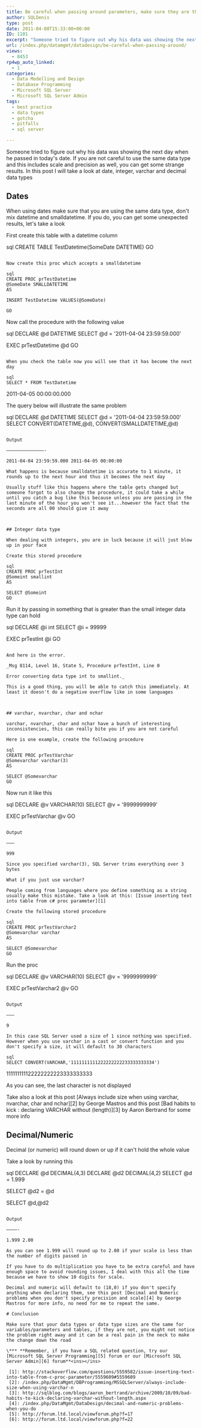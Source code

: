 ```yaml
---
title: Be careful when passing around parameters, make sure they are the same size and type
author: SQLDenis
type: post
date: 2011-04-08T15:33:00+00:00
ID: 1101
excerpt: "Someone tried to figure out why his data was showing the next day when he passed in today's date. If you are not careful to use the same data type and this includes scale and precision as well, you can get some strange results. In this post I will take&hellip;"
url: /index.php/datamgmt/datadesign/be-careful-when-passing-around/
views:
  - 8453
rp4wp_auto_linked:
  - 1
categories:
  - Data Modelling and Design
  - Database Programming
  - Microsoft SQL Server
  - Microsoft SQL Server Admin
tags:
  - best practice
  - data types
  - gotcha
  - pitfalls
  - sql server

---
```

Someone tried to figure out why his data was showing the next day when he passed in today's date. If you are not careful to use the same data type and this includes scale and precision as well, you can get some strange results. In this post I will take a look at date, integer, varchar and decimal data types 



## Dates

When using dates make sure that you are using the same data type, don't mix datetime and smalldatetime. If you do, you can get some unexpected results, let's take a look

First create this table with a datetime column

sql
CREATE TABLE TestDatetime(SomeDate DATETIME)
GO
```

Now create this proc which accepts a smalldatetime

sql
CREATE PROC prTestDatetime
@SomeDate SMALLDATETIME
AS 

INSERT TestDatetime VALUES(@SomeDate)

GO
```
Now call the procedure with the following value

sql
DECLARE @d DATETIME
SELECT @d = '2011-04-04 23:59:59.000'


EXEC prTestDatetime @d
GO
```

When you check the table now you will see that it has become the next day

sql
SELECT * FROM TestDatetime
```

2011-04-05 00:00:00.000

The query below will illustrate the same problem

sql
DECLARE @d DATETIME
SELECT @d = '2011-04-04 23:59:59.000'
SELECT CONVERT(DATETIME,@d), CONVERT(SMALLDATETIME,@d)
```

Output
  
——————————————-
  
2011-04-04 23:59:59.000 2011-04-05 00:00:00

What happens is because smalldatetime is accurate to 1 minute, it rounds up to the next hour and thus it becomes the next day
  
Usually stuff like this happens where the table gets changed but someone forgot to also change the procedure, it could take a while until you catch a bug like this because unless you are passing in the last minute of the hour you won't see it...however the fact that the seconds are all 00 should give it away
  


## Integer data type

When dealing with integers, you are in luck because it will just blow up in your face

Create this stored procedure

sql
CREATE PROC prTestInt
@Someint smallint
AS 

SELECT @Someint
GO
```

Run it by passing in something that is greater than the small integer data type can hold

sql
DECLARE @i int
SELECT @i = 99999


EXEC prTestInt @i
GO
```

And here is the error.

_Msg 8114, Level 16, State 5, Procedure prTestInt, Line 0
  
Error converting data type int to smallint._

This is a good thing, you will be able to catch this immediately. At least it doesn't do a negative overflow like in some languages



## varchar, nvarchar, char and nchar

varchar, nvarchar, char and nchar have a bunch of interesting inconsistencies, this can really bite you if you are not careful

Here is one example, create the following procedure

sql
CREATE PROC prTestVarchar
@Somevarchar varchar(3)
AS 

SELECT @Somevarchar
GO
```

Now run it like this

sql
DECLARE @v VARCHAR(10)
SELECT @v = '9999999999'


EXEC prTestVarchar @v
GO
```

Output
  
———
  
999

Since you specified varchar(3), SQL Server trims everything over 3 bytes

What if you just use varchar?
  
People coming from languages where you define something as a string usually make this mistake. Take a look at this: [Issue inserting text into table from c# proc parameter][1]

Create the following stored procedure

sql
CREATE PROC prTestVarchar2
@Somevarchar varchar
AS 

SELECT @Somevarchar
GO
```

Run the proc

sql
DECLARE @v VARCHAR(10)
SELECT @v = '9999999999'


EXEC prTestVarchar2 @v
GO
```

Output
  
——–
  
9

In this case SQL Server used a size of 1 since nothing was specified. However when you use varchar in a cast or convert function and you don't specify a size, it will default to 30 characters

sql
SELECT CONVERT(VARCHAR,'1111111111222222222233333333334')
```

111111111122222222223333333333

As you can see, the last character is not displayed
  
Take also a look at this post [Always include size when using varchar, nvarchar, char and nchar][2] by George Mastros and this post [Bad habits to kick : declaring VARCHAR without (length)][3] by Aaron Bertrand for some more info



## Decimal/Numeric

Decimal (or numeric) will round down or up if it can't hold the whole value
  
Take a look by running this

sql
DECLARE @d DECIMAL(4,3)
DECLARE @d2 DECIMAL(4,2)
SELECT @d = 1.999

SELECT @d2 = @d

SELECT @d,@d2
```

Output
  
————-
  
1.999 2.00

As you can see 1.999 will round up to 2.00 if your scale is less than the number of digits passed in

If you have to do multiplication you have to be extra careful and have enough space to avoid rounding issues, I deal with this all the time because we have to show 10 digits for scale.

Decimal and numeric will default to (18,0) if you don't specify anything when declaring them, see this post [Decimal and Numeric problems when you don't specify precision and scale][4] by George Mastros for more info, no need for me to repeat the same.

# Conclusion

Make sure that your data types or data type sizes are the same for variables/parameters and tables, if they are not, you might not notice the problem right away and it can be a real pain in the neck to make the change down the road

\*** **Remember, if you have a SQL related question, try our [Microsoft SQL Server Programming][5] forum or our [Microsoft SQL Server Admin][6] forum**<ins></ins>

 [1]: http://stackoverflow.com/questions/5559582/issue-inserting-text-into-table-from-c-proc-parameter/5559609#5559609
 [2]: /index.php/DataMgmt/DBProgramming/MSSQLServer/always-include-size-when-using-varchar-n
 [3]: http://sqlblog.com/blogs/aaron_bertrand/archive/2009/10/09/bad-habits-to-kick-declaring-varchar-without-length.aspx
 [4]: /index.php/DataMgmt/DataDesign/decimal-and-numeric-problems-when-you-do
 [5]: http://forum.ltd.local/viewforum.php?f=17
 [6]: http://forum.ltd.local/viewforum.php?f=22